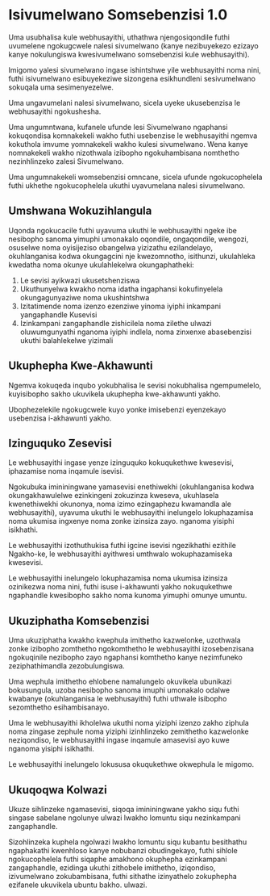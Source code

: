 # Isivumelwano Somsebenzisi 1.0

Uma usubhalisa kule webhusayithi, uthathwa njengosiqondile futhi uvumelene ngokugcwele nalesi sivumelwano (kanye nezibuyekezo ezizayo kanye nokulungiswa kwesivumelwano somsebenzisi kule webhusayithi).

Imigomo yalesi sivumelwano ingase ishintshwe yile webhusayithi noma nini, futhi isivumelwano esibuyekeziwe sizongena esikhundleni sesivumelwano sokuqala uma sesimenyezelwe.

Uma ungavumelani nalesi sivumelwano, sicela uyeke ukusebenzisa le webhusayithi ngokushesha.

Uma ungumntwana, kufanele ufunde lesi Sivumelwano ngaphansi kokuqondisa komnakekeli wakho futhi usebenzise le webhusayithi ngemva kokuthola imvume yomnakekeli wakho kulesi sivumelwano. Wena kanye nomnakekeli wakho nizothwala izibopho ngokuhambisana nomthetho nezinhlinzeko zalesi Sivumelwano.

Uma ungumnakekeli womsebenzisi omncane, sicela ufunde ngokucophelela futhi ukhethe ngokucophelela ukuthi uyavumelana nalesi sivumelwano.

## Umshwana Wokuzihlangula

Uqonda ngokucacile futhi uyavuma ukuthi le webhusayithi ngeke ibe nesibopho sanoma yimuphi umonakalo oqondile, ongaqondile, wengozi, osuselwe noma oyisijeziso obangelwa yizizathu ezilandelayo, okuhlanganisa kodwa okungagcini nje kwezomnotho, isithunzi, ukulahleka kwedatha noma okunye ukulahlekelwa okungaphatheki:

1. Le sevisi ayikwazi ukusetshenziswa
1. Ukuthunyelwa kwakho noma idatha ingaphansi kokufinyelela okungagunyaziwe noma ukushintshwa
1. Izitatimende noma izenzo ezenziwe yinoma iyiphi inkampani yangaphandle Kusevisi
1. Izinkampani zangaphandle zishicilela noma zilethe ulwazi oluwumgunyathi nganoma iyiphi indlela, noma zinxenxe abasebenzisi ukuthi balahlekelwe yizimali

## Ukuphepha Kwe-Akhawunti

Ngemva kokuqeda inqubo yokubhalisa le sevisi nokubhalisa ngempumelelo, kuyisibopho sakho ukuvikela ukuphepha kwe-akhawunti yakho.

Ubophezelekile ngokugcwele kuyo yonke imisebenzi eyenzekayo usebenzisa i-akhawunti yakho.

## Izinguquko Zesevisi

Le webhusayithi ingase yenze izinguquko kokuqukethwe kwesevisi, iphazamise noma inqamule isevisi.

Ngokubuka imininingwane yamasevisi enethiwekhi (okuhlanganisa kodwa okungakhawulelwe ezinkingeni zokuzinza kweseva, ukuhlasela kwenethiwekhi okunonya, noma izimo ezingaphezu kwamandla ale webhusayithi), uyavuma ukuthi le webhusayithi inelungelo lokuphazamisa noma ukumisa ingxenye noma zonke izinsiza zayo. nganoma yisiphi isikhathi.

Le webhusayithi izothuthukisa futhi igcine isevisi ngezikhathi ezithile Ngakho-ke, le webhusayithi ayithwesi umthwalo wokuphazamiseka kwesevisi.

Le webhusayithi inelungelo lokuphazamisa noma ukumisa izinsiza ozinikezwa noma nini, futhi isuse i-akhawunti yakho nokuqukethwe ngaphandle kwesibopho sakho noma kunoma yimuphi omunye umuntu.

## Ukuziphatha Komsebenzisi

Uma ukuziphatha kwakho kwephula imithetho kazwelonke, uzothwala zonke izibopho zomthetho ngokomthetho le webhusayithi izosebenzisana ngokuqinile nezibopho zayo ngaphansi komthetho kanye nezimfuneko zeziphathimandla zezobulungiswa.

Uma wephula imithetho ehlobene namalungelo okuvikela ubunikazi bokusungula, uzoba nesibopho sanoma imuphi umonakalo odalwe kwabanye (okuhlanganisa le webhusayithi) futhi uthwale isibopho sezomthetho esihambisanayo.

Uma le webhusayithi ikholelwa ukuthi noma yiziphi izenzo zakho ziphula noma zingase zephule noma yiziphi izinhlinzeko zemithetho kazwelonke neziqondiso, le webhusayithi ingase inqamule amasevisi ayo kuwe nganoma yisiphi isikhathi.

Le webhusayithi inelungelo lokususa okuqukethwe okwephula le migomo.

## Ukuqoqwa Kolwazi

Ukuze sihlinzeke ngamasevisi, siqoqa imininingwane yakho siqu futhi singase sabelane ngolunye ulwazi lwakho lomuntu siqu nezinkampani zangaphandle.

Sizohlinzeka kuphela ngolwazi lwakho lomuntu siqu kubantu besithathu ngaphakathi kwenhloso kanye nobubanzi obudingekayo, futhi sihlole ngokucophelela futhi siqaphe amakhono okuphepha ezinkampani zangaphandle, ezidinga ukuthi zithobele imithetho, iziqondiso, izivumelwano zokubambisana, futhi sithathe izinyathelo zokuphepha ezifanele ukuvikela ubuntu bakho. ulwazi.